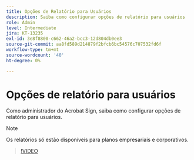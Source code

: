 ```yaml
---
title: Opções de Relatório para Usuários
description: Saiba como configurar opções de relatório para usuários
role: Admin
level: Intermediate
jira: KT-13235
exl-id: 3e8f8800-c662-46a2-bcc3-12d804db0ee3
source-git-commit: aa8fd589d214879f2bfcb6bc54576c707532fd6f
workflow-type: tm+mt
source-wordcount: '40'
ht-degree: 0%

---
```


# Opções de relatório para usuários

Como administrador do Acrobat Sign, saiba como configurar opções de relatório para usuários.

>[!NOTE]
>
>Os relatórios só estão disponíveis para planos empresariais e corporativos.

>[!VIDEO](https://video.tv.adobe.com/v/3419303?quality=12&learn=on&hidetitle=true)
